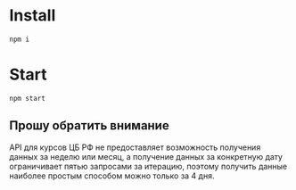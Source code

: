 # Install

```
npm i
```

# Start

```
npm start
```

## Прошу обратить внимание
API для курсов ЦБ РФ не предоставляет возможность получения данных за неделю или месяц, а получение данных за конкретную дату ограничивает пятью запросами за итерацию, поэтому получить данные наиболее простым способом можно только за 4 дня.